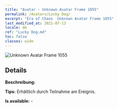 ```yaml
---
title: "Avatar - Unknown Avatar Frame 1055"
permalink: /Avatars/Lucky Dog/
excerpt: "Era of Chaos  Unknown Avatar Frame 1055"
last_modified_at: 2021-07-13
locale: de
ref: "Lucky Dog.md"
toc: false
classes: wide
---
```

 ![Unknown Avatar Frame 1055](/images/a/avatarFrame_55.png)

## Details

 **Beschreibung:**  

 **Tips:** Erhältlich durch Teilnahme am Ereignis. 

 **Is available:**  - 

